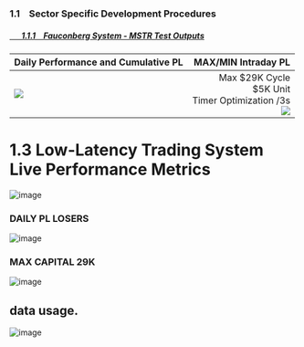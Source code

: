 
[1]: [DAILY](https://github.com/bdincerTrader/Fauconberg1/assets/127531384/bdd5faf2-809f-43ac-9226-e6b5b89e1533)
[2]: [CUMULATIVE](https://github.com/user-attachments/assets/e1613bba-2aef-491f-b10a-e5f18843134d)


### 1.1	&ensp; Sector Specific Development Procedures 





##### [&ensp; &ensp; 1.1.1	&ensp; Fauconberg System - MSTR Test Outputs](https://github.com/user-attachments/files/17745464/submission-table-data.mstr.csv)

Daily Performance and Cumulative PL             |  MAX/MIN Intraday PL
:-------------------------|-------------------------:
![](https://github.com/user-attachments/assets/e1613bba-2aef-491f-b10a-e5f18843134d)  | Max $29K Cycle </br> $5K Unit </br> Timer Optimization /3s </br> ![](https://github.com/bdincerTrader/Fauconberg1/assets/127531384/bdd5faf2-809f-43ac-9226-e6b5b89e1533)


# 1.3	Low-Latency Trading System Live Performance Metrics

![image](https://github.com/bdincerTrader/Fauconberg1/assets/127531384/7a9a1be8-a093-4b70-8c0a-5d2f9cf77519)



### DAILY PL LOSERS

![image](https://github.com/bdincerTrader/Fauconberg1/assets/127531384/d1b1a386-b949-4f32-afe1-443537059de8)

### MAX CAPITAL 29K
![image](https://github.com/bdincerTrader/Fauconberg1/assets/127531384/8b8bfcad-b735-4165-a97a-4ed221e40046)


## data usage.
![image](https://github.com/bdincerTrader/Fauconberg1/assets/127531384/ec014751-cecd-4777-8396-5beca628d409)
